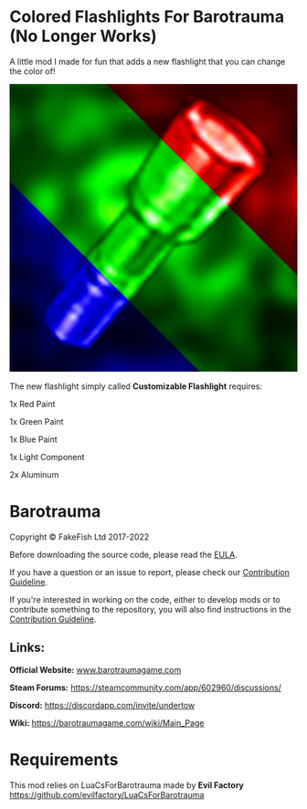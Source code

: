 # Colored Flashlights For Barotrauma (No Longer Works)
A little mod I made for fun that adds a new flashlight that you can change the color of!

![Alt text](icon.png?raw=true "Colored Flashlight Icon")

The new flashlight simply called **Customizable Flashlight** requires:

1x Red Paint

1x Green Paint

1x Blue Paint

1x Light Component

2x Aluminum

# Barotrauma

Copyright © FakeFish Ltd 2017-2022

Before downloading the source code, please read the [EULA](EULA.txt).

If you have a question or an issue to report, please check our [Contribution Guideline](https://github.com/Regalis11/Barotrauma/blob/master/CONTRIBUTING.md).

If you're interested in working on the code, either to develop mods or to contribute something to the repository, you will also find instructions in the [Contribution Guideline](https://github.com/Regalis11/Barotrauma/blob/master/CONTRIBUTING.md).

## Links:

**Official Website:** www.barotraumagame.com

**Steam Forums:** https://steamcommunity.com/app/602960/discussions/

**Discord:** https://discordapp.com/invite/undertow

**Wiki:** https://barotraumagame.com/wiki/Main_Page

# Requirements
This mod relies on LuaCsForBarotrauma made by **Evil Factory** https://github.com/evilfactory/LuaCsForBarotrauma
